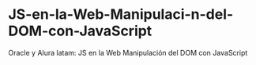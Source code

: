# JS-en-la-Web-Manipulaci-n-del-DOM-con-JavaScript
Oracle y Alura latam: JS en la Web Manipulación del DOM con JavaScript
